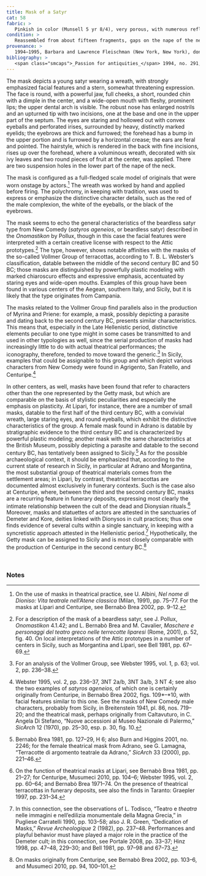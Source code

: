 ```yaml
---
title: Mask of a Satyr
cat: 58
fabric: >
   Pinkish in color (Munsell 5 yr 8/4), very porous, with numerous reflective and carbonous inclusions. Polychromy: brownish red (hair and face), orange red (orbital arch and mouth), white (interior of the orbital arch, dentition, and wreath), black (eyebrows), pink (ears); and sky blue (leaves of the wreath).
condition: >
   Reassembled from about fifteen fragments, gaps on the nape of the neck, traces of repainting over the original polychromy.
provenance: >
   1994–1995, Barbara and Lawrence Fleischman (New York, New York), donated to the J. Paul Getty Museum, 1996.
bibliography: >
   <span class="smcaps">_Passion for antiquities_</span> 1994, no. 291, p. 356; “Museum Acquisitions Between July 1, 1996, and June 30, 1998.” *The Report of the J. Paul Getty Trust*, 1997–1998, p. 67.
---
```

The mask depicts a young satyr wearing a wreath, with strongly
emphasized facial features and a stern, somewhat threatening expression.
The face is round, with a powerful jaw, full cheeks, a short, rounded
chin with a dimple in the center, and a wide-open mouth with fleshy,
prominent lips; the upper dental arch is visible. The robust nose has
enlarged nostrils and an upturned tip with two incisions, one at the
base and one in the upper part of the septum. The eyes are staring and
hollowed out with convex eyeballs and perforated irises, surrounded by
heavy, distinctly marked eyelids; the eyebrows are thick and furrowed;
the forehead has a bump in the upper portion and is furrowed by a
horizontal crease; the ears are feral and pointed. The hairstyle, which
is rendered in the back with fine incisions, rises up over the forehead,
where a voluminous wreath, decorated with six ivy leaves and two round
pieces of fruit at the center, was applied. There are two suspension
holes in the lower part of the nape of the neck.

The mask is configured as a full-fledged scale model of originals that
were worn onstage by actors.[^1] The wreath was worked by hand and
applied before firing. The polychromy, in keeping with tradition, was
used to express or emphasize the distinctive character details, such as
the red of the male complexion, the white of the eyeballs, or the black
of the eyebrows.

The mask seems to echo the general characteristics of the beardless
satyr type from New Comedy (*satyros ageneios*, or beardless satyr)
described in the *Onomastikon* by Pollux, though in this case the facial
features were interpreted with a certain creative license with respect
to the Attic prototypes.[^2] The type, however, shows notable affinities
with the masks of the so-called Vollmer Group of terracottas, according
to T. B. L. Webster’s classification, datable between the middle of the
second century <span class="smcaps">BC</span> and 50
<span class="smcaps">BC</span>; those masks are
distinguished by powerfully plastic modeling with marked chiaroscuro
effects and expressive emphasis, accentuated by staring eyes and
wide-open mouths. Examples of this group have been found in various
centers of the Aegean, southern Italy, and Sicily, but it is likely that
the type originates from Campania.

The masks related to the Vollmer Group find parallels also in the
production of Myrina and Priene: for example, a mask, possibly depicting
a parasite and dating back to the second century <span
class="smcaps">BC</span>, presents similar
characteristics. This means that, especially in the Late Hellenistic
period, distinctive elements peculiar to one type might in some cases be
transmitted to and used in other typologies as well, since the serial
production of masks had increasingly little to do with actual theatrical
performances; the iconography, therefore, tended to move toward the
generic.[^3] In Sicily, examples that could be assignable to this group
and which depict various characters from New Comedy were found in
Agrigento, San Fratello, and Centuripe.[^4]

In other centers, as well, masks have been found that refer to
characters other than the one represented by the Getty mask, but which
are comparable on the basis of stylistic peculiarities and especially
the emphasis on plasticity. At Lipari, for instance, there are a number
of small masks, datable to the first half of the third century <span
class="smcaps">BC,</span> with a convivial wreath,
large staring eyes, and round eyeballs, which exhibit the distinctive
characteristics of the group. A female mask found in Adrano is datable
by stratigraphic evidence to the third century <span
class="smcaps">BC</span> and is characterized by
powerful plastic modeling; another mask with the same characteristics at
the British Museum, possibly depicting a parasite and datable to the
second century <span class="smcaps">BC</span>, has
tentatively been assigned to Sicily.[^5] As for the possible
archaeological context, it should be emphasized that, according to the
current state of research in Sicily, in particular at Adrano and
Morgantina, the most substantial group of theatrical materials comes
from the settlement areas; in Lipari, by contrast, theatrical
terracottas are documented almost exclusively in funerary contexts. Such
is the case also at Centuripe, where, between the third and the second
century <span class="smcaps">BC</span>, masks are a
recurring feature in funerary deposits, expressing most clearly the
intimate relationship between the cult of the dead and Dionysian
rituals.[^6] Moreover, masks and statuettes of actors are attested in
the sanctuaries of Demeter and Kore, deities linked with Dionysos in
cult practices; thus one finds evidence of several cults within a single
sanctuary, in keeping with a syncretistic approach attested in the
Hellenistic period.[^7] Hypothetically, the Getty mask can be assigned
to Sicily and is most closely comparable with the production of
Centuripe in the second century <span
class="smcaps">BC.</span>[^8]

<br />

### Notes

[^1]: On the use of masks in theatrical practice, see U. Albini, *Nel
    nome di Dioniso: Vita teatrale nell’Atene classica* (Milan, 1991),
    pp. 75–77. For the masks at Lipari and Centuripe, see <span
    class="smcaps">Bernabò Brea</span> 2002, pp. 9–12.

[^2]: For a description of the mask of a beardless satyr, see J. Pollux,
    *Onomastikon* 4.1.42; and L. Bernabò Brea and M. Cavalier, *Maschere
    e personaggi del teatro greco nelle terrecotte liparesi* (Rome,
    2001), p. 52, fig. 40. On local interpretations of the Attic
    prototypes in a number of centers in Sicily, such as Morgantina and
    Lipari, see <span class="smcaps">Bell</span> 1981,
    pp. 67–69.

[^3]: For an analysis of the Vollmer Group, see <span
    class="smcaps">Webster</span> 1995, vol. 1, p. 63;
    vol. 2, pp. 236–38.

[^4]: <span class="smcaps">Webster</span> 1995, vol.
    2, pp. 236–37, 3NT 2a/b, 3NT 3a/b, 3 NT 4; see also the two examples
    of *satyros ageneios,* of which one is certainly originally from
    Centuripe, in <span class="smcaps">Bernabò
    Brea</span> 2002, figs. 109*–*10, with facial features similar to
    this one. See the masks of New Comedy male characters, probably from
    Sicily, in <span
    class="smcaps">Breitenstein</span> 1941, pl. 86,
    nos. 719–20; and the theatrical mask, perhaps originally from
    Caltavuturo, in C. Angela Di Stefano, “Nuove accessioni al Museo
    Nazionale di Palermo,” *SicArch* 12 (1970), pp. 25–30, esp. p. 30,
    fig. 10.

[^5]: <span class="smcaps">Bernabò Brea</span> 1981,
    pp. 127–29, H 6; also <span class="smcaps">Burn
    and Higgins</span> 2001, no. 2246; for the female theatrical mask
    from Adrano, see G. Lamagna, “Terracotte di argomento teatrale da
    Adrano,” *SicArch* 33 (2000), pp. 221–46.

[^6]: On the function of theatrical masks at Lipari, see <span
    class="smcaps">Bernabò Brea</span> 1981, pp.
    21–27; for Centuripe, <span
    class="smcaps">Musumeci</span> 2010, pp. 104–6;
    <span class="smcaps">Webster</span> 1995, vol. 2,
    pp. 60–64; and <span class="smcaps">Bernabò
    Brea</span> 1971–74. On the presence of theatrical terracottas in
    funerary deposits, see also the finds in Taranto: <span
    class="smcaps">Graepler</span> 1997, pp. 231–34.

[^7]: In this connection, see the observations of L. Todisco, “Teatro e
    *theatra* nelle immagini e nell’edilizia monumentale della Magna
    Grecia,” in <span class="smcaps">Pugliese
    Carratelli 1990</span>*,* pp. 103–58; also J. R. Green, “Dedication
    of Masks,” *Revue Archeologique* 2 (1982), pp. 237–48. Performances
    and playful behavior must have played a major role in the practice
    of the Demeter cult; in this connection, see <span
    class="smcaps">Portale</span> 2008, pp. 33–37;
    <span class="smcaps">Hinz</span> 1998, pp. 47–48,
    229–30; and <span class="smcaps">Bell</span> 1981,
    pp. 97–98 and 67–73.

[^8]: On masks originally from Centuripe, see <span
    class="smcaps">Bernabò Brea</span> 2002, pp.
    103–6, and <span class="smcaps">Musumeci</span>
    2010, pp. 94, 100–101.
